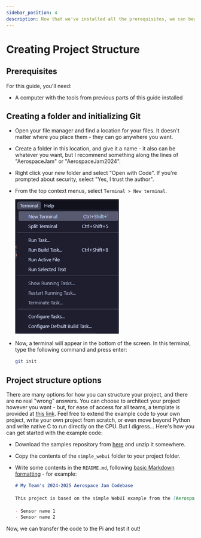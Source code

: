 ```yaml
---
sidebar_position: 4
description: Now that we've installed all the prerequisites, we can begin making our project structure.
---
```


# Creating Project Structure

## Prerequisites

For this guide, you'll need:

- A computer with the tools from previous parts of this guide installed

## Creating a folder and initializing Git

- Open your file manager and find a location for your files. It doesn't matter where you place them - they can go anywhere you want.
- Create a folder in this location, and give it a name - it also can be whatever you want, but I recommend something along the lines of "AerospaceJam" or "AerospaceJam2024".
- Right click your new folder and select "Open with Code". If you're prompted about security, select "Yes, I trust the author".
- From the top context menus, select `Terminal > New terminal`.
  
  ![Create a new terminal](new_terminal.png)

- Now, a terminal will appear in the bottom of the screen. In this terminal, type the following command and press enter:
  
  ```sh
  git init
  ```

## Project structure options

There are many options for how you can structure your project, and there are no real "wrong" answers. You can choose to architect your project however you want - but, for ease of access for all teams, a template is provided at [this link](https://github.com/AerospaceJam/examples2024/blob/main/simple_webui). Feel free to extend the example code to your own project, write your own project from scratch, or even move beyond Python and write native C to run directly on the CPU. But I digress... Here's how you can get started with the example code:

- Download the samples repository from [here](https://github.com/AerospaceJam/examples2024/archive/refs/heads/main.zip) and unzip it somewhere.
- Copy the contents of the `simple_webui` folder to your project folder.
- Write some contents in the `README.md`, following [basic Markdown formatting](https://www.markdownguide.org/basic-syntax/) - for example:
  
  ```md
  # My Team's 2024-2025 Aerospace Jam Codebase

  This project is based on the simple WebUI example from the [Aerospace Jam Docs](https://aerospacejam.github.io/). It is capable of:

  - Sensor name 1
  - Sensor name 2
  ```

Now, we can transfer the code to the Pi and test it out!

